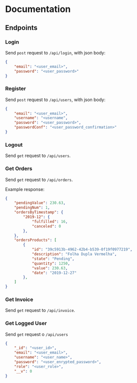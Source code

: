 # Documentation

## Endpoints

### Login

Send `post` request to `/api/login`, with json body:

```json
{
    "email": "<user_email>",
    "password": "<user_password>"
}
```

### Register

Send `post` request to `/api/users`, with json body:

```json
{
    "email": "<user_email>",
    "username": "<username",
    "password": "<user_password>",
    "passwordConf": "<user_password_confirmation>"
}
```

### Logout

Send `get` request to `/api/users`.

### Get Orders

Send `get` request to `/api/orders`.

Example response:

```json
{
    "pendingValue": 230.63,
    "pendingNum": 1,
    "ordersByTimestamp": {
        "2019-12": {
            "fulfilled": 16,
            "canceled": 0
        },
    },
    "ordersProducts": [
        {
            "id": "39c5913b-4962-42b4-b539-0f19f0977219",
            "description": "Folha Dupla Vermelha",
            "state": "Pending",
            "quantity": 1250,
            "value": 230.63,
            "date": "2019-12-27"
        },
    ]
}
```

### Get Invoice

Send `get` request to `/api/invoice`.

### Get Logged User

Send `get` request o `/api/users`

```json
{
    "_id": "<user_id>",
    "email": "<user_email>",
    "username": "<user_name>",
    "password": "<user_enrypted_password>",
    "role": "<user_role>",
    "__v": 0
}
```